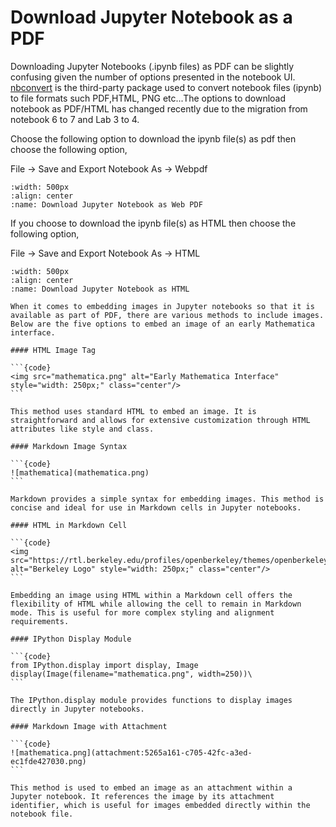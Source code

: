 # Download Jupyter Notebook as a PDF

Downloading Jupyter Notebooks (.ipynb files) as PDF can be slightly confusing given the number of options presented in the notebook UI. [nbconvert](https://github.com/jupyter/nbconvert) is the third-party package used to convert notebook files (ipynb) to file formats such PDF,HTML, PNG etc...The options to download notebook as PDF/HTML has changed recently due to the migration from notebook 6 to 7 and Lab 3 to 4.

Choose the following option to download the ipynb file(s) as pdf then choose the following option,

File -> Save and Export Notebook As -> Webpdf

```{figure} ../images/download_notebook_webpdf.png
:width: 500px
:align: center
:name: Download Jupyter Notebook as Web PDF
```

If you choose to download the ipynb file(s) as HTML then choose the following option,

File -> Save and Export Notebook As -> HTML

```{figure} ../images/download_notebook_html.png
:width: 500px
:align: center
:name: Download Jupyter Notebook as HTML
```

````{note}
When it comes to embedding images in Jupyter notebooks so that it is available as part of PDF, there are various methods to include images. Below are the five options to embed an image of an early Mathematica interface.

#### HTML Image Tag

```{code}
<img src="mathematica.png" alt="Early Mathematica Interface" style="width: 250px;" class="center"/>
```

This method uses standard HTML to embed an image. It is straightforward and allows for extensive customization through HTML attributes like style and class.

#### Markdown Image Syntax

```{code}
![mathematica](mathematica.png)
```

Markdown provides a simple syntax for embedding images. This method is concise and ideal for use in Markdown cells in Jupyter notebooks.

#### HTML in Markdown Cell

```{code}
<img src="https://rtl.berkeley.edu/profiles/openberkeley/themes/openberkeley_theme_brand/assets/images/berkeley_wordmark_blue_175x70.svg" alt="Berkeley Logo" style="width: 250px;" class="center"/>
``` 

Embedding an image using HTML within a Markdown cell offers the flexibility of HTML while allowing the cell to remain in Markdown mode. This is useful for more complex styling and alignment requirements.

#### IPython Display Module

```{code}
from IPython.display import display, Image
display(Image(filename="mathematica.png", width=250))\
``` 

The IPython.display module provides functions to display images directly in Jupyter notebooks. 

#### Markdown Image with Attachment

```{code}
![mathematica.png](attachment:5265a161-c705-42fc-a3ed-ec1fde427030.png)
``` 

This method is used to embed an image as an attachment within a Jupyter notebook. It references the image by its attachment identifier, which is useful for images embedded directly within the notebook file.

````
